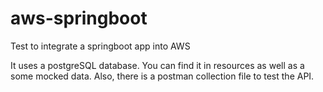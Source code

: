 # aws-springboot
Test to integrate a springboot app into AWS

It uses a postgreSQL database. You can find it in resources as well as a some mocked data.
Also, there is a postman collection file to test the API.
